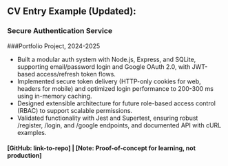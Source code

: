 ## CV Entry Example (Updated):
### Secure Authentication Service
###Portfolio Project, 2024-2025  
- Built a modular auth system with Node.js, Express, and SQLite, supporting email/password login and Google OAuth 2.0, with JWT-based access/refresh token flows.
- Implemented secure token delivery (HTTP-only cookies for web, headers for mobile) and optimized login performance to 200-300 ms using in-memory caching.
- Designed extensible architecture for future role-based access control (RBAC) to support scalable permissions.
- Validated functionality with Jest and Supertest, ensuring robust /register, /login, and /google endpoints, and documented API with cURL examples.
#### [GitHub: link-to-repo] | [Note: Proof-of-concept for learning, not production]


